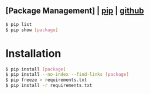## [Package Management] | [pip](https://pypi.org/project/pip/) | [github](https://github.com/pypa/pip)

```bash
$ pip list
$ pip show [package]
```

# Installation
```bash
$ pip install [package]
$ pip install --no-index --find-links [package]
$ pip freeze > requirements.txt
$ pip install -r requirements.txt
```
